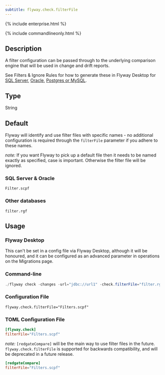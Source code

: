 ```yaml
---
subtitle: flyway.check.filterFile
---
```


{% include enterprise.html %}

{% include commandlineonly.html %}

## Description

A filter configuration can be passed through to the underlying comparison engine that will be used in change and drift reports.

See Filters & Ignore Rules for how to generate these in Flyway Desktop for [SQL Server](https://documentation.red-gate.com/flyway/database-development-using-flyway/updating-configurations/tutorial-update-sql-server-filter-configuration), [Oracle](https://documentation.red-gate.com/flyway/database-development-using-flyway/updating-configurations/tutorial-update-oracle-filters-ignore-rules), [Postgres or MySQL](https://documentation.red-gate.com/flyway/database-development-using-flyway/updating-configurations/postgresql-and-mysql-filtering).

## Type

String

## Default

Flyway will identify and use filter files with specific names - no additional configuration is required through the
`filterFile` parameter if you adhere to these names.

_note:_ If you want Flyway to pick up a default file then it needs to be named exactly as specified, case is important. Otherwise the filter file will be ignored.

### SQL Server & Oracle

`Filter.scpf`

### Other databases

`filter.rgf`

## Usage

### Flyway Desktop

This can't be set in a config file via Flyway Desktop, although it will be honoured, and it can be configured as an advanced parameter in operations on the Migrations page.

### Command-line

```powershell
./flyway check -changes -url="jdbc://url1" -check.filterFile="filter.rgf"
```

### Configuration File

```properties
flyway.check.filterFile="Filters.scpf"
```

### TOML Configuration File

```toml
[flyway.check]
filterFile="Filters.scpf"
```

_note:_ `[redgateCompare]` will be the main way to use filter files in the future.
`flyway.check.filterFile` is supported for backwards compatibility, and will be deprecated in a future release.

```toml
[redgateCompare]
filterFile="Filters.scpf"
```


